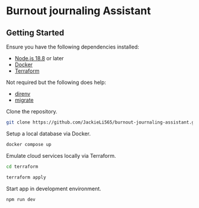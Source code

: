 # Burnout journaling Assistant

## Getting Started

Ensure you have the following dependencies installed:

- [Node.js 18.8](https://nodejs.org/en) or later
- [Docker](https://www.docker.com/)
- [Terraform](https://developer.hashicorp.com/terraform)

Not required but the following does help:

- [direnv](https://direnv.net/)
- [migrate](https://github.com/golang-migrate/migrate)

Clone the repository.

```sh
git clone https://github.com/JackieLi565/burnout-journaling-assistant.git
```

Setup a local database via Docker.

```sh
docker compose up
```

Emulate cloud services locally via Terraform.

```sh
cd terraform

terraform apply
```

Start app in development environment.

```sh
npm run dev
```
